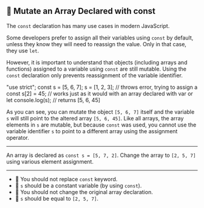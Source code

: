 🚀 Mutate an Array Declared with const
--------------------------------------

The `const` declaration has many use cases in modern JavaScript.

Some developers prefer to assign all their variables using `const` by default, unless they know they will need to reassign the value. Only in that case, they use `let`.

However, it is important to understand that objects (including arrays and functions) assigned to a variable using `const` are still mutable. Using the `const` declaration only prevents reassignment of the variable identifier.

"use strict";
const s = \[5, 6, 7\];
s = \[1, 2, 3\]; // throws error, trying to assign a const
s\[2\] = 45; // works just as it would with an array declared with var or let
console.log(s); // returns \[5, 6, 45\]

As you can see, you can mutate the object `[5, 6, 7]` itself and the variable `s` will still point to the altered array `[5, 6, 45]`. Like all arrays, the array elements in `s` are mutable, but because `const` was used, you cannot use the variable identifier `s` to point to a different array using the assignment operator.

* * *

An array is declared as `const s = [5, 7, 2]`. Change the array to `[2, 5, 7]` using various element assignment.

* * *

*   🧪 You should not replace `const` keyword.
*   🧪 `s` should be a constant variable (by using `const`).
*   🧪 You should not change the original array declaration.
*   🧪 `s` should be equal to `[2, 5, 7]`.